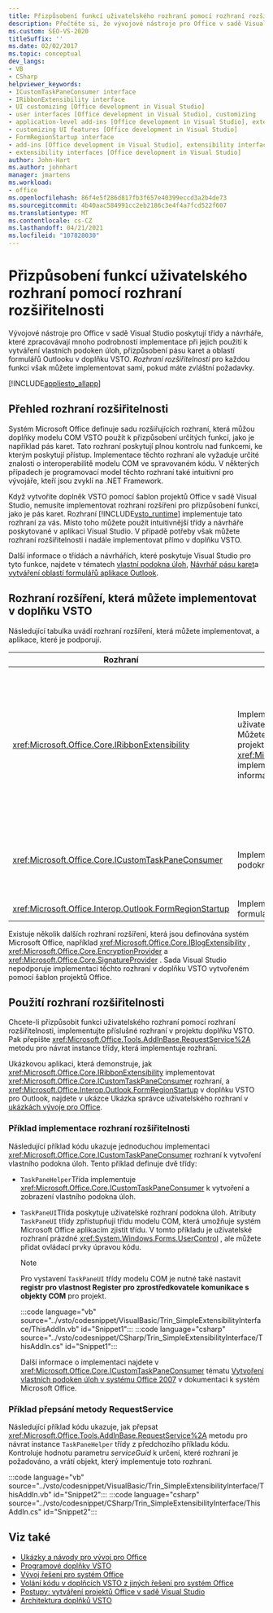 ```yaml
---
title: Přizpůsobení funkcí uživatelského rozhraní pomocí rozhraní rozšiřitelnosti
description: Přečtěte si, že vývojové nástroje pro Office v sadě Visual Studio poskytují rozhraní rozšíření, která vám pomůžou přizpůsobit funkce uživatelského rozhraní.
ms.custom: SEO-VS-2020
titleSuffix: ''
ms.date: 02/02/2017
ms.topic: conceptual
dev_langs:
- VB
- CSharp
helpviewer_keywords:
- ICustomTaskPaneConsumer interface
- IRibbonExtensibility interface
- UI customizing [Office development in Visual Studio]
- user interfaces [Office development in Visual Studio], customizing
- application-level add-ins [Office development in Visual Studio], extensibility interfaces
- customizing UI features [Office development in Visual Studio]
- FormRegionStartup interface
- add-ins [Office development in Visual Studio], extensibility interfaces
- extensibility interfaces [Office development in Visual Studio]
author: John-Hart
ms.author: johnhart
manager: jmartens
ms.workload:
- office
ms.openlocfilehash: 86f4e5f286d817fb3f657e40399eccd3a2b4de73
ms.sourcegitcommit: 4b40aac584991cc2eb2186c3e4f4a7fcd522f607
ms.translationtype: MT
ms.contentlocale: cs-CZ
ms.lasthandoff: 04/21/2021
ms.locfileid: "107828030"
---
```

# <a name="customize-ui-features-by-using-extensibility-interfaces"></a>Přizpůsobení funkcí uživatelského rozhraní pomocí rozhraní rozšiřitelnosti
  Vývojové nástroje pro Office v sadě Visual Studio poskytují třídy a návrháře, které zpracovávají mnoho podrobností implementace při jejich použití k vytváření vlastních podoken úloh, přizpůsobení pásu karet a oblastí formulářů Outlooku v doplňku VSTO. *Rozhraní rozšiřitelnosti* pro každou funkci však můžete implementovat sami, pokud máte zvláštní požadavky.

 [!INCLUDE[appliesto_allapp](../vsto/includes/appliesto-allapp-md.md)]

## <a name="overview-of-extensibility-interfaces"></a>Přehled rozhraní rozšiřitelnosti
 Systém Microsoft Office definuje sadu rozšiřujících rozhraní, která můžou doplňky modelu COM VSTO použít k přizpůsobení určitých funkcí, jako je například pás karet. Tato rozhraní poskytují plnou kontrolu nad funkcemi, ke kterým poskytují přístup. Implementace těchto rozhraní ale vyžaduje určité znalosti o interoperabilitě modelu COM ve spravovaném kódu. V některých případech je programovací model těchto rozhraní také intuitivní pro vývojáře, kteří jsou zvyklí na .NET Framework.

 Když vytvoříte doplněk VSTO pomocí šablon projektů Office v sadě Visual Studio, nemusíte implementovat rozhraní rozšíření pro přizpůsobení funkcí, jako je pás karet. Rozhraní [!INCLUDE[vsto_runtime](../vsto/includes/vsto-runtime-md.md)] implementuje tato rozhraní za vás. Místo toho můžete použít intuitivnější třídy a návrháře poskytované v aplikaci Visual Studio. V případě potřeby však můžete rozhraní rozšiřitelnosti i nadále implementovat přímo v doplňku VSTO.

 Další informace o třídách a návrhářích, které poskytuje Visual Studio pro tyto funkce, najdete v tématech [vlastní podokna úloh](../vsto/custom-task-panes.md), [Návrhář pásu karet](../vsto/ribbon-designer.md)a [vytváření oblastí formulářů aplikace Outlook](../vsto/creating-outlook-form-regions.md).

## <a name="extensibility-interfaces-you-can-implement-in-a-vsto-add-in"></a>Rozhraní rozšíření, která můžete implementovat v doplňku VSTO
 Následující tabulka uvádí rozhraní rozšíření, která můžete implementovat, a aplikace, které je podporují.

|Rozhraní|Description|Aplikace|
|---------------|-----------------|------------------|
|<xref:Microsoft.Office.Core.IRibbonExtensibility>|Implementujte toto rozhraní pro přizpůsobení uživatelského rozhraní pásu karet. **Poznámka:**  Můžete přidat položku **pásu karet (XML)** do projektu a vygenerovat výchozí <xref:Microsoft.Office.Core.IRibbonExtensibility> implementaci v doplňku VSTO. Další informace najdete v tématu [XML pásu karet](../vsto/ribbon-xml.md).|Excel<br /><br /> [!INCLUDE[InfoPath_15_short](../vsto/includes/infopath-15-short-md.md)]<br /><br /> InfoPath 2010<br /><br /> Outlook<br /><br /> PowerPoint<br /><br /> Project<br /><br /> Visio<br /><br /> Word|
|<xref:Microsoft.Office.Core.ICustomTaskPaneConsumer>|Implementací tohoto rozhraní vytvoříte vlastní podokno úloh.|Excel<br /><br /> Outlook<br /><br /> PowerPoint<br /><br /> Word|
|<xref:Microsoft.Office.Interop.Outlook.FormRegionStartup>|Implementací tohoto rozhraní vytvoříte oblast formuláře Outlooku.|Outlook|

 Existuje několik dalších rozhraní rozšíření, která jsou definována systém Microsoft Office, například <xref:Microsoft.Office.Core.IBlogExtensibility> , <xref:Microsoft.Office.Core.EncryptionProvider> a <xref:Microsoft.Office.Core.SignatureProvider> . Sada Visual Studio nepodporuje implementaci těchto rozhraní v doplňku VSTO vytvořeném pomocí šablon projektů Office.

## <a name="use-extensibility-interfaces"></a>Použití rozhraní rozšiřitelnosti
 Chcete-li přizpůsobit funkci uživatelského rozhraní pomocí rozhraní rozšiřitelnosti, implementujte příslušné rozhraní v projektu doplňku VSTO. Pak přepište <xref:Microsoft.Office.Tools.AddInBase.RequestService%2A> metodu pro návrat instance třídy, která implementuje rozhraní.

 Ukázkovou aplikaci, která demonstruje, jak <xref:Microsoft.Office.Core.IRibbonExtensibility> implementovat <xref:Microsoft.Office.Core.ICustomTaskPaneConsumer> rozhraní, a <xref:Microsoft.Office.Interop.Outlook.FormRegionStartup> v doplňku VSTO pro Outlook, najdete v ukázce Ukázka správce uživatelského rozhraní v [ukázkách vývoje pro Office](../vsto/office-development-samples.md).

### <a name="example-of-implementing-an-extensibility-interface"></a>Příklad implementace rozhraní rozšiřitelnosti
 Následující příklad kódu ukazuje jednoduchou implementaci <xref:Microsoft.Office.Core.ICustomTaskPaneConsumer> rozhraní k vytvoření vlastního podokna úloh. Tento příklad definuje dvě třídy:

- `TaskPaneHelper`Třída implementuje <xref:Microsoft.Office.Core.ICustomTaskPaneConsumer> k vytvoření a zobrazení vlastního podokna úloh.

- `TaskPaneUI`Třída poskytuje uživatelské rozhraní podokna úloh. Atributy `TaskPaneUI` třídy zpřístupňují třídu modelu COM, která umožňuje systém Microsoft Office aplikacím zjistit třídu. V tomto příkladu je uživatelské rozhraní prázdné <xref:System.Windows.Forms.UserControl> , ale můžete přidat ovládací prvky úpravou kódu.

  > [!NOTE]
  > Pro vystavení `TaskPaneUI` třídy modelu COM je nutné také nastavit **registr pro vlastnost Register pro zprostředkovatele komunikace s objekty COM** pro projekt.

  :::code language="vb" source="../vsto/codesnippet/VisualBasic/Trin_SimpleExtensibilityInterface/ThisAddIn.vb" id="Snippet1":::
  :::code language="csharp" source="../vsto/codesnippet/CSharp/Trin_SimpleExtensibilityInterface/ThisAddIn.cs" id="Snippet1":::

  Další informace o implementaci najdete v <xref:Microsoft.Office.Core.ICustomTaskPaneConsumer> tématu [Vytvoření vlastních podoken úloh v systému Office 2007](/previous-versions/office/developer/office-2007/aa338197(v=office.12)) v dokumentaci k systém Microsoft Office.

### <a name="example-of-overriding-the-requestservice-method"></a>Příklad přepsání metody RequestService
 Následující příklad kódu ukazuje, jak přepsat <xref:Microsoft.Office.Tools.AddInBase.RequestService%2A> metodu pro návrat instance `TaskPaneHelper` třídy z předchozího příkladu kódu. Kontroluje hodnotu parametru *serviceGuid* k určení, které rozhraní je požadováno, a vrátí objekt, který implementuje toto rozhraní.

 :::code language="vb" source="../vsto/codesnippet/VisualBasic/Trin_SimpleExtensibilityInterface/ThisAddIn.vb" id="Snippet2":::
 :::code language="csharp" source="../vsto/codesnippet/CSharp/Trin_SimpleExtensibilityInterface/ThisAddIn.cs" id="Snippet2":::

## <a name="see-also"></a>Viz také
- [Ukázky a návody pro vývoj pro Office](../vsto/office-development-samples-and-walkthroughs.md)
- [Programové doplňky VSTO](../vsto/programming-vsto-add-ins.md)
- [Vývoj řešení pro systém Office](../vsto/developing-office-solutions.md)
- [Volání kódu v doplňcích VSTO z jiných řešení pro systém Office](../vsto/calling-code-in-vsto-add-ins-from-other-office-solutions.md)
- [Postupy: vytváření projektů Office v sadě Visual Studio](../vsto/how-to-create-office-projects-in-visual-studio.md)
- [Architektura doplňků VSTO](../vsto/architecture-of-vsto-add-ins.md)
